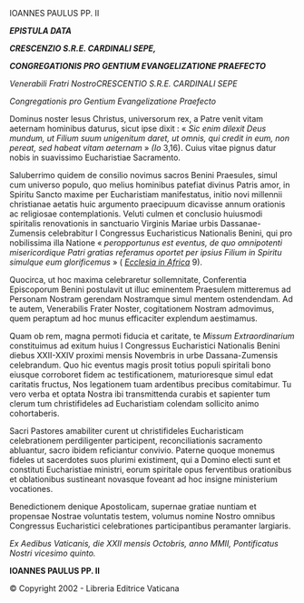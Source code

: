 IOANNES PAULUS PP. II

***EPISTULA DATA***

***CRESCENZIO S.R.E. CARDINALI SEPE,***

***CONGREGATIONIS PRO GENTIUM EVANGELIZATIONE PRAEFECTO***

*Venerabili Fratri NostroCRESCENTIO S.R.E. CARDINALI SEPE*

*Congregationis pro Gentium Evangelizatione Praefecto*

Dominus noster Iesus Christus, universorum rex, a Patre venit vitam aeternam hominibus daturus, sicut ipse dixit : « *Sic enim dilexit Deus mundum, ut Filium suum unigenitum daret, ut omnis, qui credit in eum, non pereat, sed habeat vitam aeternam* » *(Io* 3,16). Cuius vitae pignus datur nobis in suavissimo Eucharistiae Sacramento.

Saluberrimo quidem de consilio novimus sacros Benini Praesules, simul cum universo populo, quo melius hominibus patefiat divinus Patris amor, in Spiritu Sancto maxime per Eucharistiam manifestatus, initio novi millennii christianae aetatis huic argumento praecipuum dicavisse annum orationis ac religiosae contemplationis. Veluti culmen et conclusio huiusmodi spiritalis renovationis in sanctuario Virginis Mariae urbis Dassanae-Zumensis celebrabitur I Congressus Eucharisticus Nationalis Benini, qui pro nobilissima illa Natione « *peropportunus est eventus, de quo omnipotenti misericordique Patri gratias referamus oportet per ipsius Filium in Spiritu simulque eum glorificemus* » ( *[Ecclesia in Africa](/content/john-paul-ii/la/apost_exhortations/documents/hf_jp-ii_exh_14091995_ecclesia-in-africa.html)* 9).

Quocirca, ut hoc maxima celebraretur sollemnitate, Conferentia Episcoporum Benini postulavit ut illuc eminentem Praesulem mitteremus ad Personam Nostram gerendam Nostramque simul mentem ostendendam. Ad te autem, Venerabilis Frater Noster, cogitationem Nostram admovimus, quem peraptum ad hoc munus efficaciter explendum aestimamus.

Quam ob rem, magna permoti fiducia et caritate, te *Missum Extraordinarium* constituimus ad exitum huius I Congressus Eucharistici Nationalis Benini diebus XXII-XXIV proximi mensis Novembris in urbe Dassana-Zumensis celebrandum. Quo hic eventus magis prosit totius populi spiritali bono eiusque corroboret fidem ac testificationem, maturioresque simul edat caritatis fructus, Nos legationem tuam ardentibus precibus comitabimur. Tu vero verba et optata Nostra ibi transmittenda curabis et sapienter tum clerum tum christifideles ad Eucharistiam colendam sollicito animo cohortaberis.

Sacri Pastores amabiliter curent ut christifideles Eucharisticam celebrationem perdiligenter participent, reconciliationis sacramento abluantur, sacro ibidem reficiantur convivio. Paterne quoque monemus fideles ut sacerdotes suos plurimi existiment, qui a Domino electi sunt et constituti Eucharistiae ministri, eorum spiritale opus ferventibus orationibus et oblationibus sustineant novasque foveant ad hoc insigne ministerium vocationes.

Benedictionem denique Apostolicam, supernae gratiae nuntiam et propensae Nostrae voluntatis testem, volumus nomine Nostro omnibus Congressus Eucharistici celebrationes participantibus peramanter largiaris.

*Ex Aedibus Vaticanis, die XXII mensis Octobris, anno MMII, Pontificatus Nostri vicesimo quinto.*

**IOANNES PAULUS PP. II**

© Copyright 2002 - Libreria Editrice Vaticana